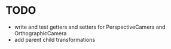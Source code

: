 # TODO
- write and test getters and setters for PerspectiveCamera and OrthographicCamera
- add parent child transformations
